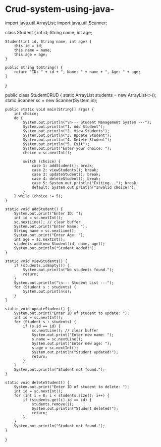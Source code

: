 # Crud-system-using-java-
import java.util.ArrayList;
import java.util.Scanner;

class Student {
    int id;
    String name;
    int age;

    Student(int id, String name, int age) {
        this.id = id;
        this.name = name;
        this.age = age;
    }

    public String toString() {
        return "ID: " + id + ", Name: " + name + ", Age: " + age;
    }
}

public class StudentCRUD {
    static ArrayList<Student> students = new ArrayList<>();
    static Scanner sc = new Scanner(System.in);

    public static void main(String[] args) {
        int choice;
        do {
            System.out.println("\n--- Student Management System ---");
            System.out.println("1. Add Student");
            System.out.println("2. View Students");
            System.out.println("3. Update Student");
            System.out.println("4. Delete Student");
            System.out.println("5. Exit");
            System.out.print("Enter your choice: ");
            choice = sc.nextInt();

            switch (choice) {
                case 1: addStudent(); break;
                case 2: viewStudents(); break;
                case 3: updateStudent(); break;
                case 4: deleteStudent(); break;
                case 5: System.out.println("Exiting..."); break;
                default: System.out.println("Invalid choice!");
            }
        } while (choice != 5);
    }

    static void addStudent() {
        System.out.print("Enter ID: ");
        int id = sc.nextInt();
        sc.nextLine(); // clear buffer
        System.out.print("Enter Name: ");
        String name = sc.nextLine();
        System.out.print("Enter Age: ");
        int age = sc.nextInt();
        students.add(new Student(id, name, age));
        System.out.println("Student added!");
    }

    static void viewStudents() {
        if (students.isEmpty()) {
            System.out.println("No students found.");
            return;
        }
        System.out.println("\n--- Student List ---");
        for (Student s : students) {
            System.out.println(s);
        }
    }

    static void updateStudent() {
        System.out.print("Enter ID of student to update: ");
        int id = sc.nextInt();
        for (Student s : students) {
            if (s.id == id) {
                sc.nextLine(); // clear buffer
                System.out.print("Enter new name: ");
                s.name = sc.nextLine();
                System.out.print("Enter new age: ");
                s.age = sc.nextInt();
                System.out.println("Student updated!");
                return;
            }
        }
        System.out.println("Student not found.");
    }

    static void deleteStudent() {
        System.out.print("Enter ID of student to delete: ");
        int id = sc.nextInt();
        for (int i = 0; i < students.size(); i++) {
            if (students.get(i).id == id) {
                students.remove(i);
                System.out.println("Student deleted!");
                return;
            }
        }
        System.out.println("Student not found.");
    }
}
